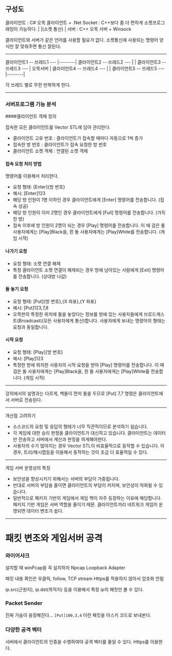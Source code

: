 ## 구성도

클라이언트 : C# 오목 클라이언트 + .Net Socket : C++보다 좀 더 편하게 소켓프로그래밍이 가능하다.
|
|(소켓 통신)
|
서버 : C++ 오목 서버 + Winsock

클라이언트와 서버가 같은 언어를 사용할 필요가 없다.
소켓통신에 사용되는 명령어 양식만 잘 맞춰주면 통신 잘된다.

----

클라이언트1 -- 쓰레드1 ---  |--------|
클라이언트2 -- 쓰레드2 ---  |		 |
클라이언트3 -- 쓰레드3 ---  | 오목서버 |
클라이언트4 -- 쓰레드4 ---  |		 |
클라이언트5 -- 쓰레드5 ---  |--------|

각 쓰레드 별로 무한 반복하게 한다.

----

### 서버프로그램 기능 분석

####클라이언트 객체 정의

접속한 모든 클라이언트를 Vector STL에 담아 관리한다.

- 클라이언트 고유 번호 : 클라이언트가 접속할 때마다 자동으로 1씩 증가
- 접속한 방 번호 : 클라이언트가 접속 요청한 방 번호
- 클라이언트 소켓 객체 : 연결된 소켓 객체

#### 접속 요청 처리 방법

명령어를 이용해서 처리한다.

- 요청 형태: [Enter]{방 번호}
- 예시: [Enter]123
- 해당 방 인원이 1명 이하인 경우 클라이언트에게 [Enter] 명령어를 전송합니다. (접속 성공)
- 해당 방 인원이 이미 2명인 경우 클라이언트에게 [Full] 명령어를 전송합니다. (가득 찬 방)
- 접속 이후에 방 인원이 2명이 되는 경우 [Play] 명령어를 전송합니다. 이 때 검은 돌 사용자에게는 [Play]Black을, 흰 돌 사용자에게는 [Play]White를 전송합니다. (게임 시작)


#### 나가기 요청

- 요청 형태: 소켓 연결 해제
- 특정 클라이언트 소켓 연결이 해제되는 경우 방에 남아있는 사람에게 [Exit] 명령어를 전송합니다. (상대방 나감)

#### 돌 놓기 요청

- 요청 형태: [Put]{방 번호},{X 좌표},{Y 좌표}
- 예시: [Put]123,7,8
- 오목판의 특정한 위치에 돌을 놓았다는 정보를 방에 있는 사용자들에게 브로드캐스트(Broadcast)(모든 사용자에게 통신)합니다. 사용자에게 보내는 명령어의 형태는 요청과 동일합니다.

#### 시작 요청

- 요청 형태: [Play]{방 번호}
- 예시: [Play]123
- 특정한 방에 위치한 사용자의 시작 요청을 받아 [Play] 명령어를 전송합니다. 이 때 검은 돌 사용자에게는 [Play]Black을, 흰 돌 사용자에게는 [Play]White를 전송합니다. (게임 시작)


----

강의에서의 설명과는 다르게, 백돌이 먼저 돌을 두므로 [Put] 7,7 명령은 클라이언트에서 서버로 전송된다.


----

개선점 고려하기

- 소스코드의 요청 및 응답의 형태가 너무 직관적이므로 분석하기 쉽습니다.
- 각 게임에 대한 승리 판정을 클라이언트가 대신하고 있습니다.
	클라이언트는 데이터만 전송하고 서버에서 계산과 판정을 하게해야한다.
- 사용자의 수가 많아지는 경우 Vector STL이 비효율적으로 동작할 수 있습니다.
	이 경우, 트리/해시맵등을 이용해서 동작하는 것이 조금 더 효율적일 수 있다.
	
----

게임 서버 운영상의 특징

- 보안성을 향상시키기 위해서는 서버의 부담이 가중됩니다.
- 반대로 서버의 부담을 줄이면 클라이언트의 부담이 커지며, 보안성이 악화될 수 있습니다.
- 일반적으로 패키지 기반의 게임에서 게임 핵이 자주 등장하는 이유에 해당합니다.
	패키지 기반 게임은 서버 역할을 줄이기 때문. 클라이언트끼리 네트워크 게임이 운영되면 데이터 변조가 쉽다.


----

# 패킷 변조와 게임서버 공격

### 와이어샤크

설치할 때 winPcap을 꼭 설치하자
Npcap Loopback Adapter

패킷 내용 확인은 우클릭, follow, TCP stream
Https를 적용하지 않아서 암호화 안됨

ip.src(근원지), ip.dst(목적지) 등을 이용해서 특정 ip의 패킷만 볼 수 있다.


### Packet Sender

진짜 가슴이 웅장해진다...
`[Put]100,3,4`
이런 패킷을 아스키 코드로 보내본다.


### 다양한 공격 벡터

서버에서 클라이언트의 인증을 수행하여야 공격 벡터를 줄일 수 있다.
Https를 이용한다.

